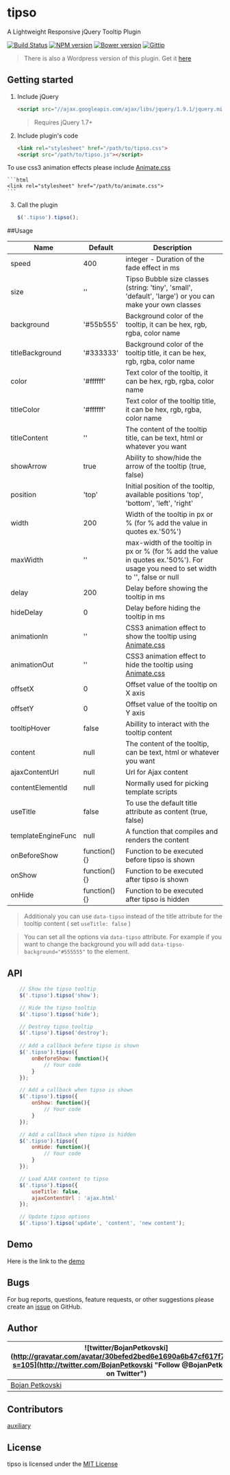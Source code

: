tipso
=====

A Lightweight Responsive jQuery Tooltip Plugin

[![Build Status](https://travis-ci.org/object505/tipso.svg?branch=master)](https://travis-ci.org/object505/tipso)
[![NPM version](http://img.shields.io/npm/v/tipso.svg?style=flat)](https://www.npmjs.org/package/tipso)
[![Bower version](http://img.shields.io/bower/v/tipso.svg?style=flat)](http://bower.io/search/?q=tipso)
[![Gittip](http://img.shields.io/gratipay/object505.svg?style=flat)](https://gratipay.com/object505/)

>There is also a Wordpress version of this plugin. Get it [here](https://wordpress.org/plugins/tipso/)

## Getting started

1. Include jQuery

	```html
	<script src="//ajax.googleapis.com/ajax/libs/jquery/1.9.1/jquery.min.js"></script>
	```

	>Requires jQuery 1.7+

2. Include plugin's code

	```html
	<link rel="stylesheet" href="/path/to/tipso.css">
	<script src="/path/to/tipso.js"></script>
	```
To use css3 animation effects please include [Animate.css](http://daneden.github.io/animate.css)

	```html
	<link rel="stylesheet" href="/path/to/animate.css">	
	```

3. Call the plugin

	```javascript
	$('.tipso').tipso();
	```

##Usage

| Name                | Default      | Description                                                                                                                        |
|---------------------|--------------|------------------------------------------------------------------------------------------------------------------------------------|
| speed               | 400          | integer - Duration of the fade effect in ms                                                                                        |
| size                | ''           | Tipso Bubble size classes (string: 'tiny', 'small', 'default', 'large') or you can make your own classes                           |
| background          | '#55b555'    | Background color of the tooltip, it can be hex, rgb, rgba, color name                                                              |
| titleBackground     | '#333333'    | Background color of the tooltip title, it can be hex, rgb, rgba, color name                                                        |
| color               | '#ffffff'    | Text color of the tooltip, it can be hex, rgb, rgba, color name                                                                    |
| titleColor          | '#ffffff'    | Text color of the tooltip title, it can be hex, rgb, rgba, color name                                                              |
| titleContent        | ''           | The content of the tooltip title, can be text, html or whatever you want                                                           |
| showArrow           | true         | Ability to show/hide the arrow of the tooltip (true, false)                                                                        |
| position            | 'top'        | Initial position of the tooltip, available positions 'top', 'bottom', 'left', 'right'                                              |
| width               | 200          | Width of the tooltip in px or % (for % add the value in quotes ex.'50%')                                                           |
| maxWidth            | ''           | max-width of the tooltip in px or % (for % add the value in quotes ex.'50%'). For usage you need to set width to '', false or null |
| delay               | 200          | Delay before showing the tooltip in ms                                                                                             |
| hideDelay           | 0            | Delay before hiding the tooltip in ms                                                                                              |
| animationIn         | ''           | CSS3 animation effect to show the tooltip using [Animate.css](http://daneden.github.io/animate.css)                                |
| animationOut        | ''           | CSS3 animation effect to hide the tooltip using [Animate.css](http://daneden.github.io/animate.css)                                |
| offsetX             | 0            | Offset value of the tooltip on X axis                                                                                              |
| offsetY             | 0            | Offset value of the tooltip on Y axis                                                                                              |
| tooltipHover        | false        | Abillity to interact with the tooltip content                                                                                      |
| content             | null         | The content of the tooltip, can be text, html or whatever you want                                                                 |
| ajaxContentUrl      | null         | Url for Ajax content                                                                                                               |
| contentElementId    | null         | Normally used for picking template scripts                                                                                         |
| useTitle            | false        | To use the default title attribute as content (true, false)                                                                        |
| templateEngineFunc  | null         | A function that compiles and renders the content                                                                                   |
| onBeforeShow        | function(){} | Function to be executed before tipso is shown                                                                                      |
| onShow              | function(){} | Function to be executed after tipso is shown                                                                                       |
| onHide              | function(){} | Function to be executed after tipso is hidden                                                                                      |

> Additionaly you can use `data-tipso` instead of the title attribute for the tooltip content ( set `useTitle: false` )

> You can set all the options via `data-tipso` attribute. For example if you want to change the background you will add `data-tipso-background="#555555"` to the element.

## API

```javascript
	// Show the tipso tooltip
	$('.tipso').tipso('show');

	// Hide the tipso tooltip
	$('.tipso').tipso('hide');

	// Destroy tipso tooltip
	$('.tipso').tipso('destroy');
	
	// Add a callback before tipso is shown
	$('.tipso').tipso({
		onBeforeShow: function(){
			// Your code
		}
	});

	// Add a callback when tipso is shown
	$('.tipso').tipso({
		onShow: function(){
			// Your code
		}
	});

	// Add a callback when tipso is hidden
	$('.tipso').tipso({
		onHide: function(){
			// Your code
		}
	});

	// Load AJAX content to tipso
	$('.tipso').tipso({	
		useTitle: false,
		ajaxContentUrl : 'ajax.html'
	});

	// Update tipso options
	$('.tipso').tipso('update', 'content', 'new content');
```

## Demo
Here is the link to the [demo](http://tipso.object505.com)

## Bugs
For bug reports, questions, feature requests, or other suggestions please create an [issue](https://github.com/object505/tipso/issues/new) on GitHub.


## Author
| ![twitter/BojanPetkovski](http://gravatar.com/avatar/30befed2bed6e1690a6b47cf617f7927?s=105](http://twitter.com/BojanPetkovski "Follow @BojanPetkovski on Twitter") |
|---|
| [Bojan Petkovski](http://object505.com) |

## Contributors
[auxiliary](https://github.com/auxiliary)

## License
tipso is licensed under the [MIT License](http://object505.mit-license.org/)
